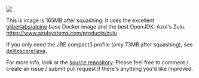 [![](https://badge.imagelayers.io/delitescere/jdk:latest.svg)](https://imagelayers.io/?images=delitescere/jdk:latest 'Get your own badge on imagelayers.io')

This is image is 165MB after squashing. It uses the excellent [gliberlabs/alpine](https://hub.docker.com/r/gliderlabs/alpine/) base Docker image and the best OpenJDK: Azul's Zulu. https://www.azulsystems.com/products/zulu

If you only need the JRE compact3 profile (only 73MB after squashing), see [delitescere/java](https://hub.docker.com/r/delitescere/java/).

For more info, look at the [source repository](https://github.com/delitescere/docker-zulu). Please feel free to comment / create an issue / submit pull request if there's anything you'd like improved.

